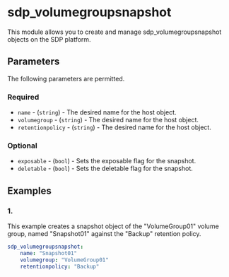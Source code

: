 # sdp_volumegroupsnapshot

This module allows you to create and manage sdp_volumegroupsnapshot objects on the SDP platform. 

## Parameters

The following parameters are permitted.

### Required
* `name` - (`string`) - The desired name for the host object.
* `volumegroup` - (`string`) - The desired name for the host object.
* `retentionpolicy` - (`string`) - The desired name for the host object.

### Optional
* `exposable` - (`bool`) - Sets the exposable flag for the snapshot. 
* `deletable` - (`bool`) - Sets the deletable flag for the snapshot. 

## Examples
### 1. 
This example creates a snapshot object of the "VolumeGroup01" volume group, named "Snapshot01" against the "Backup" retention policy. 
```yaml
sdp_volumegroupsnapshot: 
    name: "Snapshot01"
    volumegroup: "VolumeGroup01"
    retentionpolicy: "Backup"
```

